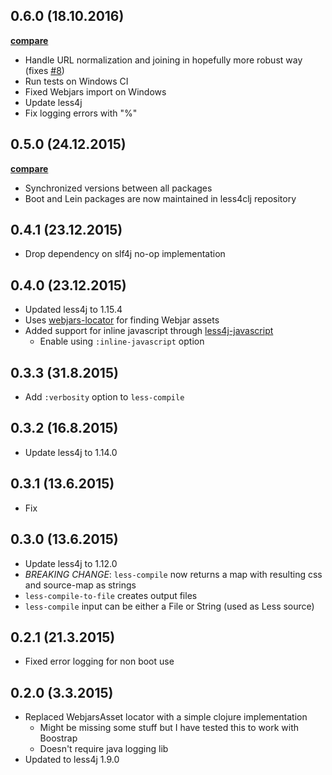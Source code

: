 ## 0.6.0 (18.10.2016)

**[compare](https://github.com/Deraen/less4clj/compare/0.5.0...0.6.0)**

- Handle URL normalization and joining in hopefully more robust way (fixes [#8](https://github.com/Deraen/less4clj/issues/8))
- Run tests on Windows CI
- Fixed Webjars import on Windows
- Update less4j
- Fix logging errors with "%"

## 0.5.0 (24.12.2015)

**[compare](https://github.com/Deraen/less4clj/compare/0.4.1...0.5.0)**

- Synchronized versions between all packages
- Boot and Lein packages are now maintained in less4clj repository

## 0.4.1 (23.12.2015)

- Drop dependency on slf4j no-op implementation

## 0.4.0 (23.12.2015)

- Updated less4j to 1.15.4
- Uses [webjars-locator](https://github.com/webjars/webjars-locator) for
finding Webjar assets
- Added support for inline javascript through [less4j-javascript](https://github.com/SomMeri/less4j-javascript)
    - Enable using `:inline-javascript` option

## 0.3.3 (31.8.2015)

- Add `:verbosity` option to `less-compile`

## 0.3.2 (16.8.2015)

- Update less4j to 1.14.0

## 0.3.1 (13.6.2015)

- Fix

## 0.3.0 (13.6.2015)

- Update less4j to 1.12.0
- *BREAKING CHANGE*: `less-compile` now returns a map with
  resulting css and source-map as strings
- `less-compile-to-file` creates output files
- `less-compile` input can be either a File or String (used as Less source)

## 0.2.1 (21.3.2015)

- Fixed error logging for non boot use

## 0.2.0 (3.3.2015)

- Replaced WebjarsAsset locator with a simple clojure implementation
  - Might be missing some stuff but I have tested this to work with Boostrap
  - Doesn't require java logging lib
- Updated to less4j 1.9.0
